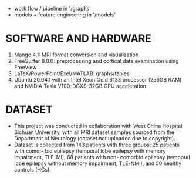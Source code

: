 - work flow / pipeline in '/graphs'
- models + feature engineering in '/models'

# SOFTWARE AND HARDWARE
1. Mango 4.1: MRI format conversion and visualization
2. FreeSurfer 8.0.0: preprocessing and cortical data examination using FreeView
3. LaTeX/PowerPoint/Exel/MATLAB: graphs/tables
4. Ubuntu 20.04.1 with an Intel Xeon Gold 6133 processor (256GB RAM) and NVIDIA Tesla V100-DGXS-32GB GPU acceleration

# DATASET
- This project was conducted in collaboration with West China Hospital, Sichuan University,
with all MRI dataset samples sourced from the Department of Neurology (dataset not uploaded due to copyright).
- Dataset is collected from 143 patients with three groups: 25 patients with comor-
bid epilepsy (temporal lobe epilepsy with memory impairment, TLE-MI), 68 patients with non-
comorbid epilepsy (temporal lobe epilepsy without memory impairment, TLE-NMI), and 50
healthy controls (HCs).
